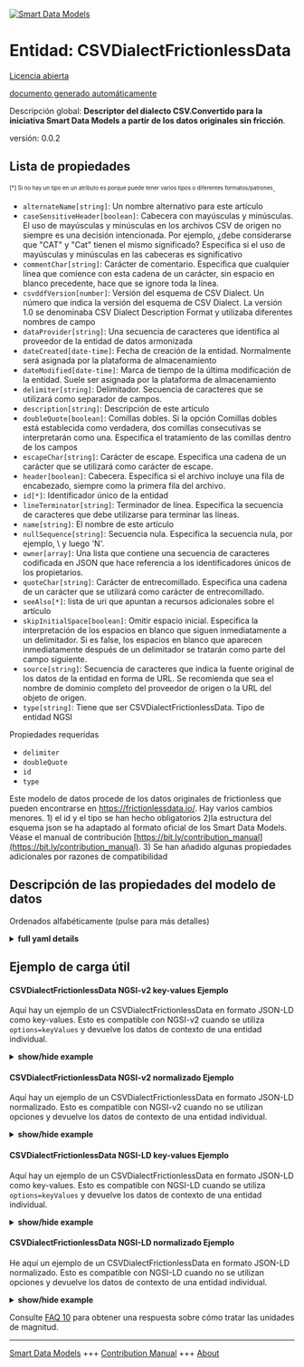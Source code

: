 <!-- 10-Header -->    
[![Smart Data Models](https://smartdatamodels.org/wp-content/uploads/2022/01/SmartDataModels_logo.png "Logo")](https://smartdatamodels.org)    
Entidad: CSVDialectFrictionlessData    
===================================<!-- /10-Header -->    
<!-- 15-License -->    
[Licencia abierta](https://github.com/smart-data-models//dataModel.FrictionlessData/blob/master/CSVDialectFrictionlessData/LICENSE.md)    
[documento generado automáticamente](https://docs.google.com/presentation/d/e/2PACX-1vTs-Ng5dIAwkg91oTTUdt8ua7woBXhPnwavZ0FxgR8BsAI_Ek3C5q97Nd94HS8KhP-r_quD4H0fgyt3/pub?start=false&loop=false&delayms=3000#slide=id.gb715ace035_0_60)    
<!-- /15-License -->    
<!-- 20-Description -->    
Descripción global: **Descriptor del dialecto CSV.Convertido para la iniciativa Smart Data Models a partir de los datos originales sin fricción**.    
versión: 0.0.2    
<!-- /20-Description -->    
<!-- 30-PropertiesList -->    
## Lista de propiedades    
<sup><sub>[*] Si no hay un tipo en un atributo es porque puede tener varios tipos o diferentes formatos/patrones</sub></sup>.    
- `alternateName[string]`: Un nombre alternativo para este artículo  - `caseSensitiveHeader[boolean]`: Cabecera con mayúsculas y minúsculas. El uso de mayúsculas y minúsculas en los archivos CSV de origen no siempre es una decisión intencionada. Por ejemplo, ¿debe considerarse que "CAT" y "Cat" tienen el mismo significado? Especifica si el uso de mayúsculas y minúsculas en las cabeceras es significativo  - `commentChar[string]`: Carácter de comentario. Especifica que cualquier línea que comience con esta cadena de un carácter, sin espacio en blanco precedente, hace que se ignore toda la línea.  - `csvddfVersion[number]`: Versión del esquema de CSV Dialect. Un número que indica la versión del esquema de CSV Dialect. La versión 1.0 se denominaba CSV Dialect Description Format y utilizaba diferentes nombres de campo  - `dataProvider[string]`: Una secuencia de caracteres que identifica al proveedor de la entidad de datos armonizada  - `dateCreated[date-time]`: Fecha de creación de la entidad. Normalmente será asignada por la plataforma de almacenamiento  - `dateModified[date-time]`: Marca de tiempo de la última modificación de la entidad. Suele ser asignada por la plataforma de almacenamiento  - `delimiter[string]`: Delimitador. Secuencia de caracteres que se utilizará como separador de campos.  - `description[string]`: Descripción de este artículo  - `doubleQuote[boolean]`: Comillas dobles. Si la opción Comillas dobles está establecida como verdadera, dos comillas consecutivas se interpretarán como una. Especifica el tratamiento de las comillas dentro de los campos  - `escapeChar[string]`: Carácter de escape. Especifica una cadena de un carácter que se utilizará como carácter de escape.  - `header[boolean]`: Cabecera. Especifica si el archivo incluye una fila de encabezado, siempre como la primera fila del archivo.  - `id[*]`: Identificador único de la entidad  - `lineTerminator[string]`: Terminador de línea. Especifica la secuencia de caracteres que debe utilizarse para terminar las líneas.  - `name[string]`: El nombre de este artículo  - `nullSequence[string]`: Secuencia nula. Especifica la secuencia nula, por ejemplo, \ y luego 'N'.  - `owner[array]`: Una lista que contiene una secuencia de caracteres codificada en JSON que hace referencia a los identificadores únicos de los propietarios.  - `quoteChar[string]`: Carácter de entrecomillado. Especifica una cadena de un carácter que se utilizará como carácter de entrecomillado.  - `seeAlso[*]`: lista de uri que apuntan a recursos adicionales sobre el artículo  - `skipInitialSpace[boolean]`: Omitir espacio inicial. Especifica la interpretación de los espacios en blanco que siguen inmediatamente a un delimitador. Si es false, los espacios en blanco que aparecen inmediatamente después de un delimitador se tratarán como parte del campo siguiente.  - `source[string]`: Secuencia de caracteres que indica la fuente original de los datos de la entidad en forma de URL. Se recomienda que sea el nombre de dominio completo del proveedor de origen o la URL del objeto de origen.  - `type[string]`: Tiene que ser CSVDialectFrictionlessData. Tipo de entidad NGSI  <!-- /30-PropertiesList -->    
<!-- 35-RequiredProperties -->    
Propiedades requeridas    
- `delimiter`  - `doubleQuote`  - `id`  - `type`  <!-- /35-RequiredProperties -->    
<!-- 40-RequiredProperties -->    
Este modelo de datos procede de los datos originales de frictionless que pueden encontrarse en https://frictionlessdata.io/. Hay varios cambios menores. 1) el id y el tipo se han hecho obligatorios 2)la estructura del esquema json se ha adaptado al formato oficial de los Smart Data Models. Véase el manual de contribución [https://bit.ly/contribution_manual](https://bit.ly/contribution_manual). 3) Se han añadido algunas propiedades adicionales por razones de compatibilidad    
<!-- /40-RequiredProperties -->    
<!-- 50-DataModelHeader -->    
## Descripción de las propiedades del modelo de datos    
Ordenados alfabéticamente (pulse para más detalles)    
<!-- /50-DataModelHeader -->    
<!-- 60-ModelYaml -->    
<details><summary><strong>full yaml details</strong></summary>      
```yaml    
CSVDialectFrictionlessData:      
  description: The CSV dialect descriptor.Converted for Smart Data Models initiative from original frictionless data      
  properties:      
    alternateName:      
      description: An alternative name for this item      
      type: string      
      x-ngsi:      
        type: Property      
    caseSensitiveHeader:      
      description: 'Case Sensitive Header. Use of case in source CSV files is not always an intentional decision. For example, should ''CAT'' and ''Cat'' be considered to have the same meaning. Specifies if the case of headers is meaningful'      
      type: boolean      
      x-ngsi:      
        type: Property      
    commentChar:      
      description: 'Comment Character. Specifies that any row beginning with this one-character string, without preceding whitespace, causes the entire line to be ignored'      
      type: string      
      x-ngsi:      
        type: Property      
    csvddfVersion:      
      description: CSV Dialect schema version. A number to indicate the schema version of CSV Dialect. Version 1.0 was named CSV Dialect Description Format and used different field names      
      type: number      
      x-ngsi:      
        type: Property      
    dataProvider:      
      description: A sequence of characters identifying the provider of the harmonised data entity      
      type: string      
      x-ngsi:      
        type: Property      
    dateCreated:      
      description: Entity creation timestamp. This will usually be allocated by the storage platform      
      format: date-time      
      type: string      
      x-ngsi:      
        type: Property      
    dateModified:      
      description: Timestamp of the last modification of the entity. This will usually be allocated by the storage platform      
      format: date-time      
      type: string      
      x-ngsi:      
        type: Property      
    delimiter:      
      description: Delimiter. A character sequence to use as the field separator      
      type: string      
      x-ngsi:      
        type: Property      
    description:      
      description: A description of this item      
      type: string      
      x-ngsi:      
        type: Property      
    doubleQuote:      
      description: 'Double Quote. If Double Quote is set to true, two consecutive quotes must be interpreted as one. Specifies the handling of quotes inside fields'      
      type: boolean      
      x-ngsi:      
        type: Property      
    escapeChar:      
      description: Escape Character. Specifies a one-character string to use as the escape character      
      type: string      
      x-ngsi:      
        type: Property      
    header:      
      description: 'Header. Specifies if the file includes a header row, always as the first row in the file'      
      type: boolean      
      x-ngsi:      
        type: Property      
    id:      
      anyOf:      
        - description: Identifier format of any NGSI entity      
          maxLength: 256      
          minLength: 1      
          pattern: ^[\w\-\.\{\}\$\+\*\[\]`|~^@!,:\\]+$      
          type: string      
          x-ngsi:      
            type: Property      
        - description: Identifier format of any NGSI entity      
          format: uri      
          type: string      
          x-ngsi:      
            type: Property      
      description: Unique identifier of the entity      
      x-ngsi:      
        type: Property      
    lineTerminator:      
      description: Line Terminator. Specifies the character sequence that must be used to terminate rows      
      type: string      
      x-ngsi:      
        type: Property      
    name:      
      description: The name of this item      
      type: string      
      x-ngsi:      
        type: Property      
    nullSequence:      
      description: 'Null Sequence. Specifies the null sequence, for example, \ and then ''N'''      
      type: string      
      x-ngsi:      
        type: Property      
    owner:      
      description: A List containing a JSON encoded sequence of characters referencing the unique Ids of the owner(s)      
      items:      
        anyOf:      
          - description: Identifier format of any NGSI entity      
            maxLength: 256      
            minLength: 1      
            pattern: ^[\w\-\.\{\}\$\+\*\[\]`|~^@!,:\\]+$      
            type: string      
            x-ngsi:      
              type: Property      
          - description: Identifier format of any NGSI entity      
            format: uri      
            type: string      
            x-ngsi:      
              type: Property      
        description: Unique identifier of the entity      
        x-ngsi:      
          type: Property      
      type: array      
      x-ngsi:      
        type: Property      
    quoteChar:      
      description: Quote Character. Specifies a one-character string to use as the quoting character      
      type: string      
      x-ngsi:      
        type: Property      
    seeAlso:      
      description: list of uri pointing to additional resources about the item      
      oneOf:      
        - items:      
            format: uri      
            type: string      
          minItems: 1      
          type: array      
        - format: uri      
          type: string      
      x-ngsi:      
        type: Property      
    skipInitialSpace:      
      description: 'Skip Initial Space. Specifies the interpretation of whitespace immediately following a delimiter. If false, whitespace immediately after a delimiter should be treated as part of the subsequent field'      
      type: boolean      
      x-ngsi:      
        type: Property      
    source:      
      description: 'A sequence of characters giving the original source of the entity data as a URL. Recommended to be the fully qualified domain name of the source provider, or the URL to the source object'      
      type: string      
      x-ngsi:      
        type: Property      
    type:      
      description: It has to be CSVDialectFrictionlessData. NGSI entity type      
      enum:      
        - CSVDialectFrictionlessData      
      type: string      
      x-ngsi:      
        type: Property      
  required:      
    - id      
    - delimiter      
    - doubleQuote      
    - type      
  type: object      
  x-derived-from: ""      
  x-disclaimer: 'Redistribution and use in source and binary forms, with or without modification, are permitted  provided that the license conditions are met. Copyleft (c) 2022 Contributors to Smart Data Models Program'      
  x-license-url: https://github.com/smart-data-models/dataModel.FrictionlessData/blob/master/CSVDialectFrictionlessData/LICENSE.md      
  x-model-schema: ""      
  x-model-tags: SDG      
  x-version: 0.0.2      
```    
</details>      
<!-- /60-ModelYaml -->    
<!-- 70-MiddleNotes -->    
<!-- /70-MiddleNotes -->    
<!-- 80-Examples -->    
## Ejemplo de carga útil    
#### CSVDialectFrictionlessData NGSI-v2 key-values Ejemplo    
Aquí hay un ejemplo de un CSVDialectFrictionlessData en formato JSON-LD como key-values. Esto es compatible con NGSI-v2 cuando se utiliza `options=keyValues` y devuelve los datos de contexto de una entidad individual.    
<details><summary><strong>show/hide example</strong></summary>      
```json  
{  
  "id": "urn:ngsi-ld:CSVDialect:id:OAPS:03889914",  
  "type": "CSVDialectFrictionlessData",  
  "alternateName": "",  
  "caseSensitiveHeader": true,  
  "commentChar": "#",  
  "csvddfVersion": 1.2,  
  "dataProvider": "",  
  "dateCreated": "1986-03-01T17:11:28Z",  
  "dateModified": "2017-04-29T03:29:41Z",  
  "delimiter": "",  
  "description": "",  
  "doubleQuote": true,  
  "escapeChar": "\",  
  "header": false,  
  "name": "",  
  "owner": [  
    "urn:ngsi-ld:CSVDialect:items:YPBX:70706198",  
    "urn:ngsi-ld:CSVDialect:items:MABG:25535507"  
  ],  
  "quoteChar": "'",  
  "seeAlso": [  
    "urn:ngsi-ld:CSVDialect:items:YNLD:15120048",  
    "urn:ngsi-ld:CSVDialect:items:EFIZ:80683325"  
  ],  
  "skipInitialSpace": false,  
  "source": ""  
}  
```  
</details>    
#### CSVDialectFrictionlessData NGSI-v2 normalizado Ejemplo    
Aquí hay un ejemplo de un CSVDialectFrictionlessData en formato JSON-LD normalizado. Esto es compatible con NGSI-v2 cuando no se utilizan opciones y devuelve los datos de contexto de una entidad individual.    
<details><summary><strong>show/hide example</strong></summary>      
```json  
{  
  "id": "urn:ngsi-ld:CSVDialect:id:OAPS:03889914",  
  "type": "CSVDialectFrictionlessData",  
  "dateCreated": {  
    "type": "DateTime",  
    "value": "1986-03-01T17:11:28Z"  
  },  
  "dateModified": {  
    "type": "DateTime",  
    "value": "2017-04-29T03:29:41Z"  
  },  
  "source": {  
    "type": "Text",  
    "value": ""  
  },  
  "name": {  
    "type": "Text",  
    "value": ""  
  },  
  "alternateName": {  
    "type": "Text",  
    "value": ""  
  },  
  "description": {  
    "type": "Text",  
    "value": ""  
  },  
  "dataProvider": {  
    "type": "Text",  
    "value": ""  
  },  
  "owner": {  
    "type": "StructuredValue",  
    "value": [  
      "urn:ngsi-ld:CSVDialect:items:YPBX:70706198",  
      "urn:ngsi-ld:CSVDialect:items:MABG:25535507"  
    ]  
  },  
  "seeAlso": {  
    "type": "StructuredValue",  
    "value": [  
      "urn:ngsi-ld:CSVDialect:items:YNLD:15120048",  
      "urn:ngsi-ld:CSVDialect:items:EFIZ:80683325"  
    ]  
  },  
  "csvddfVersion": {  
    "type": "Number",  
    "value": 1.2  
  },  
  "delimiter": {  
    "type": "Text",  
    "value": "%3B"  
  },  
  "doubleQuote": {  
    "type": "Boolean",  
    "value": true  
  },  
  "lineTerminator": {  
    "type": "Text",  
    "value": "\r\n"  
  },  
  "nullSequence": {  
    "type": "Text",  
    "value": "\N"  
  },  
  "quoteChar": {  
    "type": "Text",  
    "value": "'"  
  },  
  "escapeChar": {  
    "type": "Text",  
    "value": "\\"  
  },  
  "skipInitialSpace": {  
    "type": "Boolean",  
    "value": false  
  },  
  "header": {  
    "type": "Boolean",  
    "value": false  
  },  
  "commentChar": {  
    "type": "Text",  
    "value": "#"  
  },  
  "caseSensitiveHeader": {  
    "type": "Boolean",  
    "value": true  
  }  
}  
```  
</details>    
#### CSVDialectFrictionlessData NGSI-LD key-values Ejemplo    
Aquí hay un ejemplo de un CSVDialectFrictionlessData en formato JSON-LD como key-values. Esto es compatible con NGSI-LD cuando se utiliza `options=keyValues` y devuelve los datos de contexto de una entidad individual.    
<details><summary><strong>show/hide example</strong></summary>      
```json  
{  
  "id": "urn:ngsi-ld:CSVDialect:id:OAPS:03889914",  
  "type": "CSVDialectFrictionlessData",  
  "alternateName": "",  
  "caseSensitiveHeader": true,  
  "commentChar": "#",  
  "csvddfVersion": 1.2,  
  "dataProvider": "",  
  "dateCreated": "1986-03-01T17:11:28Z",  
  "dateModified": "2017-04-29T03:29:41Z",  
  "delimiter": "%3B",  
  "description": "",  
  "doubleQuote": true,  
  "escapeChar": "\",  
  "header": false,  
  "name": "",  
  "owner": [  
    "urn:ngsi-ld:CSVDialect:items:YPBX:70706198",  
    "urn:ngsi-ld:CSVDialect:items:MABG:25535507"  
  ],  
  "quoteChar": "'",  
  "seeAlso": [  
    "urn:ngsi-ld:CSVDialect:items:YNLD:15120048",  
    "urn:ngsi-ld:CSVDialect:items:EFIZ:80683325"  
  ],  
  "skipInitialSpace": false,  
  "source": "",  
  "@context": [  
    "https://smartdatamodels.org/context.jsonld",  
    "https://raw.githubusercontent.com/smart-data-models/dataModel.FrictionlessData/master/context.jsonld"  
  ]  
}  
```  
</details>    
#### CSVDialectFrictionlessData NGSI-LD normalizado Ejemplo    
He aquí un ejemplo de un CSVDialectFrictionlessData en formato JSON-LD normalizado. Esto es compatible con NGSI-LD cuando no se utilizan opciones y devuelve los datos de contexto de una entidad individual.    
<details><summary><strong>show/hide example</strong></summary>      
```json  
{  
    "id": "urn:ngsi-ld:CSVDialect:id:OAPS:03889914",  
    "type": "CSVDialectFrictionlessData",  
    "dateCreated": {  
        "type": "Property",  
        "value": {  
            "@type": "DateTime",  
            "@value": "1986-03-01T17:11:28Z"  
        }  
    },  
    "dateModified": {  
        "type": "Property",  
        "value": {  
            "@type": "DateTime",  
            "@value": "2017-04-29T03:29:41Z"  
        }  
    },  
    "source": {  
        "type": "Property",  
        "value": ""  
    },  
    "name": {  
        "type": "Property",  
        "value": ""  
    },  
    "alternateName": {  
        "type": "Property",  
        "value": ""  
    },  
    "description": {  
        "type": "Property",  
        "value": ""  
    },  
    "dataProvider": {  
        "type": "Property",  
        "value": ""  
    },  
    "owner": {  
        "type": "Property",  
        "value": [  
            "urn:ngsi-ld:CSVDialect:items:YPBX:70706198",  
            "urn:ngsi-ld:CSVDialect:items:MABG:25535507"  
        ]  
    },  
    "seeAlso": {  
        "type": "Property",  
        "value": [  
            "urn:ngsi-ld:CSVDialect:items:YNLD:15120048",  
            "urn:ngsi-ld:CSVDialect:items:EFIZ:80683325"  
        ]  
    },  
    "csvddfVersion": {  
        "type": "Property",  
        "value": 1.2  
    },  
    "delimiter": {  
        "type": "Property",  
        "value": "%3B"  
    },  
    "doubleQuote": {  
        "type": "Property",  
        "value": true  
    },  
    "lineTerminator": {  
        "type": "Property",  
        "value": ""  
    },  
    "nullSequence": {  
        "type": "Property",  
        "value": "\N"  
    },  
    "quoteChar": {  
        "type": "Property",  
        "value": "'"  
    },  
    "escapeChar": {  
        "type": "Property",  
        "value": "\"  
    },  
    "skipInitialSpace": {  
        "type": "Property",  
        "value": false  
    },  
    "header": {  
        "type": "Property",  
        "value": false  
    },  
    "commentChar": {  
        "type": "Property",  
        "value": "#"  
    },  
    "caseSensitiveHeader": {  
        "type": "Property",  
        "value": true  
    },  
    "@context": [  
        "https://smartdatamodels.org/context.jsonld",  
        "https://raw.githubusercontent.com/smart-data-models/dataModel.FrictionlessData/master/context.jsonld"  
    ]  
}  
```  
</details><!-- /80-Examples -->    
<!-- 90-FooterNotes -->    
<!-- /90-FooterNotes -->    
<!-- 95-Units -->    
Consulte [FAQ 10](https://smartdatamodels.org/index.php/faqs/) para obtener una respuesta sobre cómo tratar las unidades de magnitud.    
<!-- /95-Units -->    
<!-- 97-LastFooter -->    
---    
[Smart Data Models](https://smartdatamodels.org) +++ [Contribution Manual](https://bit.ly/contribution_manual) +++ [About](https://bit.ly/Introduction_SDM)<!-- /97-LastFooter -->    
